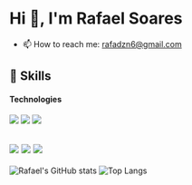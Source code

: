 <h1 text-align:"center";>Hi 👋, I'm Rafael Soares</h1>

- 📫 How to reach me: rafadzn6@gmail.com

## 🚀 Skills

#### Technologies

![](https://img.shields.io/badge/HTML5-E34F26?style=for-the-badge&logo=html5&logoColor=white)
![](https://img.shields.io/badge/CSS3-1572B6?style=for-the-badge&logo=css3&logoColor=white)
![](https://img.shields.io/badge/JavaScript-F7DF1E?style=for-the-badge&logo=javascript&logoColor=black)

![](https://img.shields.io/badge/Python-3776AB?style=for-the-badge&logo=python&logoColor=white)
![](https://img.shields.io/badge/Django-092E20?style=for-the-badge&logo=django&logoColor=white)
![](https://img.shields.io/badge/Git-F05032?style=for-the-badge&logo=Git&logoColor=white)
---

![Rafael's GitHub stats](https://github-readme-stats-n7iygipoc-rafaelsoares12.vercel.app/api?username=RafaelSoares12&show_icons=true&include_all_commits=true&count_private=true&theme=transparent)
![Top Langs](https://github-readme-stats-n7iygipoc-rafaelsoares12.vercel.app/api/top-langs/?username=RafaelSoares12&layout=compact&hide=css,html,scss&card_width=320)

